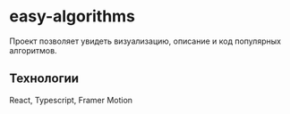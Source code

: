 # easy-algorithms
Проект позволяет увидеть визуализацию, описание и код популярных алгоритмов.

## Технологии
React, Typescript, Framer Motion